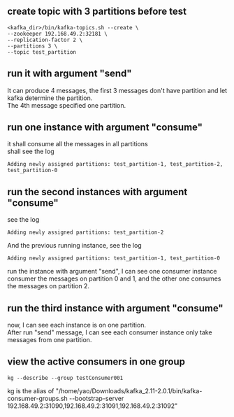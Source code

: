 ## create topic with 3 partitions before test
```
<kafka_dir>/bin/kafka-topics.sh --create \
--zookeeper 192.168.49.2:32181 \
--replication-factor 2 \
--partitions 3 \
--topic test_partition
```

## run it with argument "send"
It can produce 4 messages, the first 3 messages don't have partition and let kafka determine the partition.  
The 4th message specified one partition. 

## run one instance with argument "consume"
it shall consume all the messages in all partitions  
shall see the log 
```
Adding newly assigned partitions: test_partition-1, test_partition-2, test_partition-0
```

## run the second instances with argument "consume"
see the log 
```
Adding newly assigned partitions: test_partition-2
```
And the previous running instance, see the log 
```
Adding newly assigned partitions: test_partition-1, test_partition-0
```
run the instance with argument "send", I can see one consumer instance consumer the messages on partition 0 and 1, and the other one consumes the messages on partition 2. 

## run the third instance with argument "consume"
now, I can see each instance is on one partition.  
After run "send" message, I can see each consumer instance only take messages from one partition.

## view the active consumers in one group
```
kg --describe --group testConsumer001
```
kg is the alias of "/home/yao/Downloads/kafka_2.11-2.0.1/bin/kafka-consumer-groups.sh --bootstrap-server 192.168.49.2:31090,192.168.49.2:31091,192.168.49.2:31092"



